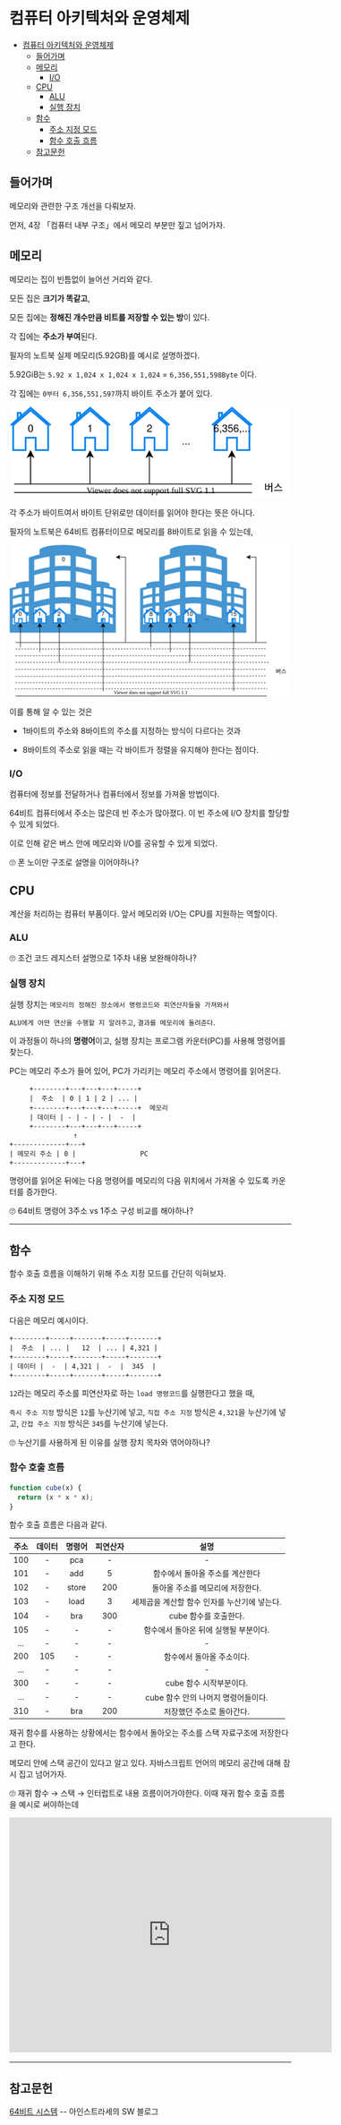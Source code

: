# 컴퓨터 아키텍처와 운영체제

- [컴퓨터 아키텍처와 운영체제](#컴퓨터-아키텍처와-운영체제)
  - [들어가며](#들어가며)
  - [메모리](#메모리)
    - [I/O](#io)
  - [CPU](#cpu)
    - [ALU](#alu)
    - [실행 장치](#실행-장치)
  - [함수](#함수)
    - [주소 지정 모드](#주소-지정-모드)
    - [함수 호출 흐름](#함수-호출-흐름)
  - [참고문헌](#참고문헌)

## 들어가며

메모리와 관련한 구조 개선을 다뤄보자.

먼저, 4장 「컴퓨터 내부 구조」에서 메모리 부분만 짚고 넘어가자.

## 메모리

메모리는 집이 빈틈없이 늘어선 거리와 같다.

모든 집은 **크기가 똑같고**,

모든 집에는 **정해진 개수만큼 비트를 저장할 수 있는 방**이 있다.

각 집에는 **주소가 부여**된다.

필자의 노트북 실제 메모리(5.92GB)를 예시로 설명하겠다.

5.92GiB는 `5.92 x 1,024 x 1,024 x 1,024` = `6,356,551,598Byte` 이다. 

각 집에는 `0부터 6,356,551,597`까지 바이트 주소가 붙어 있다.

![Memory](assets/memory.drawio.svg)

각 주소가 바이트여서 바이트 단위로만 데이터를 읽어야 한다는 뜻은 아니다.

필자의 노트북은 64비트 컴퓨터이므로 메모리를 8바이트로 읽을 수 있는데, 

![Memory64bit](assets/memory64.drawio.svg)

이를 통해 알 수 있는 것은 

- 1바이트의 주소와 8바이트의 주소를 지정하는 방식이 다르다는 것과

- 8바이트의 주소로 읽을 때는 각 바이트가 정렬을 유지해야 한다는 점이다.

### I/O

컴퓨터에 정보를 전달하거나 컴퓨터에서 정보를 가져올 방법이다.

64비트 컴퓨터에서 주소는 많은데 빈 주소가 많아졌다. 이 빈 주소에 I/O 장치를 할당할 수 있게 되었다.

이로 인해 같은 버스 안에 메모리와 I/O를 공유할 수 있게 되었다.

🙄 폰 노이만 구조로 설명을 이어야하나?

## CPU

계산을 처리하는 컴퓨터 부품이다. 앞서 메모리와 I/O는 CPU를 지원하는 역할이다.

### ALU

🙄 조건 코드 레지스터 설명으로 1주차 내용 보완해야하나?

### 실행 장치

실행 장치는 `메모리의 정해진 장소에서 명령코드와 피연산자들을 가져와서`

`ALU에게 어떤 연산을 수행할 지 알려주고`, `결과를 메모리에 돌려준다`.

이 과정들이 하나의 **명령어**이고, 실행 장치는 프로그램 카운터(PC)를 사용해 명령어를 찾는다.

PC는 메모리 주소가 들어 있어, PC가 가리키는 메모리 주소에서 명령어를 읽어온다.

         +--------+---+---+---+-----+
         |  주소  | 0 | 1 | 2 | ... |
         +--------+---+---+---+-----+  메모리
         | 데이터 | - | - | - |  -  |
         +--------+---+---+---+-----+
                    ↑
    +-------------+---+
    | 메모리 주소 | 0 |                PC
    +-------------+---+



명령어를 읽어온 뒤에는 다음 명령어를 메모리의 다음 위치에서 가져올 수 있도록 카운터를 증가한다.

🙄 64비트 명령어 3주소 vs 1주소 구성 비교를 해야하나?

<hr/>

## 함수

함수 호출 흐름을 이해하기 위해 주소 지정 모드를 간단히 익혀보자.

### 주소 지정 모드

다음은 메모리 예시이다.

    +--------+-----+-------+-----+-------+
    |  주소  | ... |   12  | ... | 4,321 |
    +--------+-----+-------+-----+-------+
    | 데이터 |  -  | 4,321 |  -  |  345  |
    +--------+-----+-------+-----+-------+

`12`라는 메모리 주소를 피연산자로 하는 `load 명령코드`를 실행한다고 했을 때,

`즉시 주소 지정` 방식은 `12`를 누산기에 넣고,
`직접 주소 지정` 방식은 `4,321`을 누산기에 넣고,
`간접 주소 지정` 방식은 `345`를 누산기에 넣는다.

🙄 누산기를 사용하게 된 이유를 실행 장치 목차와 엮어야하나?

### 함수 호출 흐름 

```javascript
function cube(x) {
  return (x * x * x);
}
```

함수 호출 흐름은 다음과 같다.

| 주소  | 데이터 | 명령어 | 피연산자 |                     설명                     |
| :---: | :----: | :----: | :------: | :------------------------------------------: |
|  100  |   -    |  pca   |    -     |                      -                       |
|  101  |   -    |  add   |    5     |       함수에서 돌아올 주소를 계산한다        |
|  102  |   -    | store  |   200    |       돌아올 주소를 메모리에 저장한다.       |
|  103  |   -    |  load  |    3     | 세제곱을 계산할 함수 인자를 누산기에 넣는다. |
|  104  |   -    |  bra   |   300    |            cube 함수를 호출한다.             |
|  105  |   -    |   -    |    -     |    함수에서 돌아온 뒤에 실행될 부분이다.     |
|  ...  |   -    |   -    |    -     |                      -                       |
|  200  |  105   |   -    |    -     |          함수에서 돌아올 주소이다.           |
|  ...  |   -    |   -    |    -     |                      -                       |
|  300  |   -    |   -    |    -     |           cube 함수 시작부분이다.            |
|  ...  |   -    |   -    |    -     |     cube 함수 안의 나머지 명령어들이다.      |
|  310  |   -    |  bra   |   200    |          저장했던 주소로 돌아간다.           |

재귀 함수를 사용하는 상황에서는 함수에서 돌아오는 주소를 스택 자료구조에 저장한다고 한다.

메모리 안에 스택 공간이 있다고 알고 있다. 자바스크립트 언어의 메모리 공간에 대해 잠시 집고 넘어가자.

🙄 재귀 함수 → 스택 → 인터럽트로 내용 흐름이어가야한다. 이때 재귀 함수 호출 흐름을 예시로 써야하는데

<iframe src="https://slides.com/kimyongki/deck/embed" width="576" height="420" scrolling="no" frameborder="0" webkitallowfullscreen mozallowfullscreen allowfullscreen></iframe>

<hr/>

## 참고문헌

[64비트 시스템](https://eine.tistory.com/entry/64비트-32비트-CPU와-운영체제-에-대하여) -- 아인스트라세의 SW 블로그